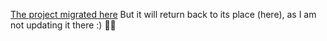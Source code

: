 [The project migrated here](https://github.com/vboilerplate)
But it will return back to its place (here), as I am not updating it there :)
🥈🚛
